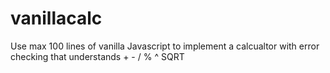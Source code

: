 # vanillacalc

Use max 100 lines of vanilla Javascript to implement a calcualtor with error checking that understands + - / % ^ SQRT
